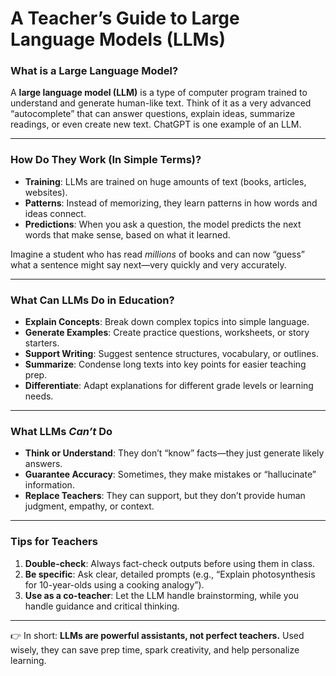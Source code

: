 # A Teacher’s Guide to Large Language Models (LLMs)

### What is a Large Language Model?

A **large language model (LLM)** is a type of computer program trained to understand and generate human-like text. Think of it as a very advanced “autocomplete” that can answer questions, explain ideas, summarize readings, or even create new text. ChatGPT is one example of an LLM.

---

### How Do They Work (In Simple Terms)?

* **Training**: LLMs are trained on huge amounts of text (books, articles, websites).
* **Patterns**: Instead of memorizing, they learn patterns in how words and ideas connect.
* **Predictions**: When you ask a question, the model predicts the next words that make sense, based on what it learned.

Imagine a student who has read *millions* of books and can now “guess” what a sentence might say next—very quickly and very accurately.

---

### What Can LLMs Do in Education?

* **Explain Concepts**: Break down complex topics into simple language.
* **Generate Examples**: Create practice questions, worksheets, or story starters.
* **Support Writing**: Suggest sentence structures, vocabulary, or outlines.
* **Summarize**: Condense long texts into key points for easier teaching prep.
* **Differentiate**: Adapt explanations for different grade levels or learning needs.

---

### What LLMs *Can’t* Do

* **Think or Understand**: They don’t “know” facts—they just generate likely answers.
* **Guarantee Accuracy**: Sometimes, they make mistakes or “hallucinate” information.
* **Replace Teachers**: They can support, but they don’t provide human judgment, empathy, or context.

---

### Tips for Teachers

1. **Double-check**: Always fact-check outputs before using them in class.
2. **Be specific**: Ask clear, detailed prompts (e.g., “Explain photosynthesis for 10-year-olds using a cooking analogy”).
3. **Use as a co-teacher**: Let the LLM handle brainstorming, while you handle guidance and critical thinking.

---

👉 In short: **LLMs are powerful assistants, not perfect teachers.** Used wisely, they can save prep time, spark creativity, and help personalize learning.
